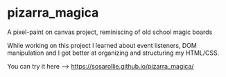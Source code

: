 # pizarra_magica
A pixel-paint on canvas project, reminiscing of old school magic boards

While working on this project I learned about event listeners, DOM manipulation and I got better at organizing and structuring my HTML/CSS.

You can try it here --> https://sosarollie.github.io/pizarra_magica/
